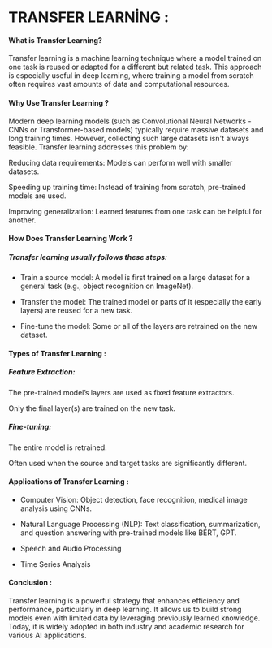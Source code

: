 # TRANSFER LEARNİNG :
#### What is Transfer Learning?
Transfer learning is a machine learning technique where a model trained on one task is reused or adapted for a different but related task. This approach is especially useful in deep learning, where training a model from scratch often requires vast amounts of data and computational resources.

#### Why Use Transfer Learning ?
Modern deep learning models (such as Convolutional Neural Networks - CNNs or Transformer-based models) typically require massive datasets and long training times. However, collecting such large datasets isn't always feasible. Transfer learning addresses this problem by:

Reducing data requirements: Models can perform well with smaller datasets.

Speeding up training time: Instead of training from scratch, pre-trained models are used.

Improving generalization: Learned features from one task can be helpful for another.

#### How Does Transfer Learning Work ?

##### Transfer learning usually follows these steps:

* Train a source model: A model is first trained on a large dataset for a general task (e.g., object recognition on ImageNet).

* Transfer the model: The trained model or parts of it (especially the early layers) are reused for a new task.

* Fine-tune the model: Some or all of the layers are retrained on the new dataset.

#### Types of Transfer Learning :

##### Feature Extraction:

The pre-trained model’s layers are used as fixed feature extractors.

Only the final layer(s) are trained on the new task.

##### Fine-tuning:

The entire model is retrained.

Often used when the source and target tasks are significantly different.

#### Applications of Transfer Learning :
* Computer Vision: Object detection, face recognition, medical image analysis using CNNs.

* Natural Language Processing (NLP): Text classification, summarization, and question answering with pre-trained models like BERT, GPT.

* Speech and Audio Processing

* Time Series Analysis

#### Conclusion :
Transfer learning is a powerful strategy that enhances efficiency and performance, particularly in deep learning. It allows us to build strong models even with limited data by leveraging previously learned knowledge. Today, it is widely adopted in both industry and academic research for various AI applications.
